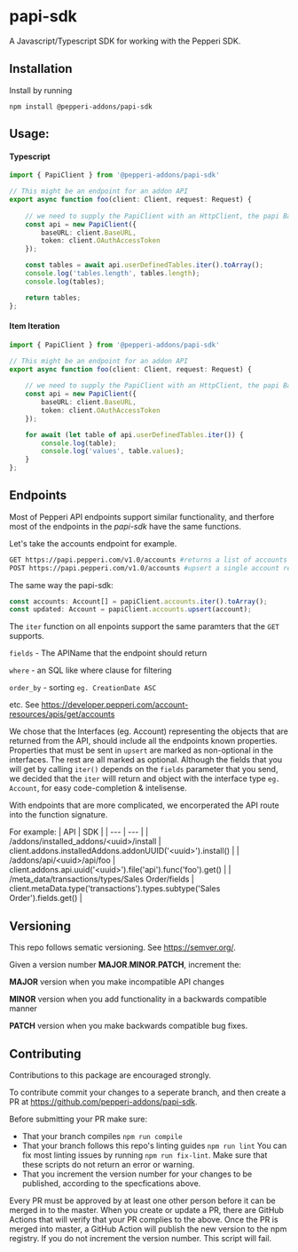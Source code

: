 # papi-sdk

A Javascript/Typescript SDK for working with the Pepperi SDK.

## Installation
Install by running 
``` 
npm install @pepperi-addons/papi-sdk
```

## Usage:
#### Typescript 
``` Typescript
import { PapiClient } from '@pepperi-addons/papi-sdk'

// This might be an endpoint for an addon API
export async function foo(client: Client, request: Request) {
  
    // we need to supply the PapiClient with an HttpClient, the papi BaseURL and an access token
    const api = new PapiClient({
        baseURL: client.BaseURL, 
        token: client.OAuthAccessToken
    });

    const tables = await api.userDefinedTables.iter().toArray();
    console.log('tables.length', tables.length);
    console.log(tables);

    return tables;
};
```
#### Item Iteration
``` Typescript
import { PapiClient } from '@pepperi-addons/papi-sdk'

// This might be an endpoint for an addon API
export async function foo(client: Client, request: Request) {
  
    // we need to supply the PapiClient with an HttpClient, the papi BaseURL and an access token
    const api = new PapiClient({
        baseURL: client.BaseURL, 
        token: client.OAuthAccessToken
    });

    for await (let table of api.userDefinedTables.iter()) {
        console.log(table);
        console.log('values', table.values);
    }
};
```

## Endpoints
Most of Pepperi API endpoints support similar functionality, and therfore most of the endpoints in the *papi-sdk* have the same functions.

Let's take the accounts endpoint for example.
``` bash
GET https://papi.pepperi.com/v1.0/accounts #returns a list of accounts
POST https://papi.pepperi.com/v1.0/accounts #upsert a single account returns the updated account
```

The same way the papi-sdk:
``` typescript
const accounts: Account[] = papiClient.accounts.iter().toArray();
const updated: Account = papiClient.accounts.upsert(account);
```

The `iter` function on all enpoints support the same paramters that the `GET` supports.

`fields` - The APIName that the endpoint should return

`where` - an SQL like where clause for filtering

`order_by` - sorting `eg. CreationDate ASC`

etc. See https://developer.pepperi.com/account-resources/apis/get/accounts

We chose that the Interfaces (eg. Account) representing the objects that are returned from the API, 
should include all the endpoints known properties. Properties that must be sent in `upsert` are marked as non-optional in the interfaces. The rest are all marked as optional. Although the fields that you will get by calling `iter()` depends on the `fields` parameter that you send, we decided that the `iter` willl return and object with the interface type `eg. Account`, for easy code-completion & intelisense.

With endpoints that are more complicated, we encorperated the API route into the function signature. 

For example:
| API | SDK |
| --- | --- |
| /addons/installed_addons/\<uuid\>/install | client.addons.installedAddons.addonUUID('\<uuid\>').install() |
| /addons/api/\<uuid\>/api/foo | client.addons.api.uuid('\<uuid\>').file('api').func('foo').get() |
| /meta_data/transactions/types/Sales Order/fields | client.metaData.type('transactions').types.subtype('Sales Order').fields.get() |

## Versioning
This repo follows sematic versioning. See https://semver.org/.

Given a version number **MAJOR**.**MINOR**.**PATCH**, increment the:

**MAJOR** version when you make incompatible API changes

**MINOR** version when you add functionality in a backwards compatible manner

**PATCH** version when you make backwards compatible bug fixes.


## Contributing
Contributions to this package are encouraged strongly.

To contribute commit your changes to a seperate branch, and then create a PR at https://github.com/pepperi-addons/papi-sdk.

Before submitting your PR make sure:
- That your branch compiles `npm run compile`
- That your branch follows this repo's linting guides `npm run lint`
  You can fix most linting issues by running `npm run fix-lint`. Make sure that these scripts do not return an error or warning.
- That you increment the version number for your changes to be published, according to the specfications above.

Every PR must be approved by at least one other person before it can be merged in to the master.
When you create or update a PR, there are GitHub Actions that will verify that your PR complies to the above.
Once the PR is merged into master, a GitHub Action will publish the new version to the npm registry.
If you do not increment the version number. This script will fail.